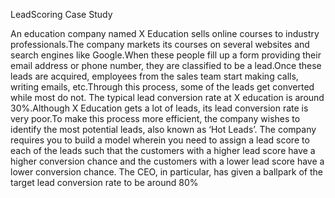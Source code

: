 LeadScoring Case Study

An education company named X Education sells online courses to industry professionals.The company markets its courses on several websites and search engines like Google.When these people fill up a form providing their email address or phone number, they are classified to be a lead.Once these leads are acquired, employees from the sales team start making calls, writing emails, etc.Through this process, some of the leads get converted while most do not. The typical lead conversion rate at X education is around 30%.Although X Education gets a lot of leads, its lead conversion rate is very poor.To make this process more efficient, the company wishes to identify the most potential leads, also known as ‘Hot Leads’. The company requires you to build a model wherein you need to assign a lead score to each of the leads such that the customers with a higher lead score have a higher conversion chance and the customers with a lower lead score have a lower conversion chance. The CEO, in particular, has given a ballpark of the target lead conversion rate to be around 80%
